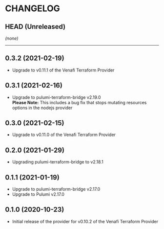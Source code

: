 CHANGELOG
=========

## HEAD (Unreleased)
_(none)_

---

## 0.3.2 (2021-02-19)
* Upgrade to v0.11.1 of the Venafi Terraform Provider

## 0.3.1 (2021-02-16)
* Upgrade to pulumi-terraform-bridge v2.19.0  
  **Please Note:** This includes a bug fix that stops mutating resources options in the nodejs provider

## 0.3.0 (2021-02-15)
* Upgrade to v0.11.0 of the Venafi Terraform Provider

## 0.2.0 (2021-01-29)
* Upgrading pulumi-terraform-bridge to v2.18.1

## 0.1.1 (2021-01-19)
* Upgrade to pulumi-terraform-bridge v2.17.0
* Upgrade to Pulumi v2.17.0

## 0.1.0 (2020-10-23)
* Initial release of the provider for v0.10.2 of the Venafi Terraform Provider
